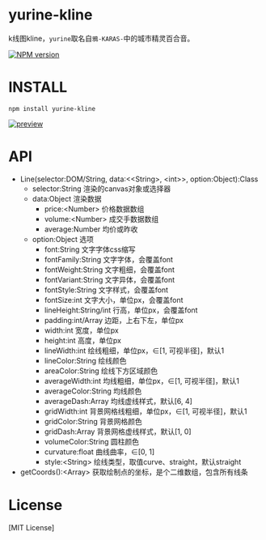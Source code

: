# yurine-kline

k线图kline，`yurine`取名自`鴉-KARAS-`中的城市精灵百合音。

[![NPM version](https://badge.fury.io/js/yurine-kline.png)](https://npmjs.org/package/yurine-kline)

# INSTALL
```
npm install yurine-kline
```

[![preview](https://raw.githubusercontent.com/yurine-graphics/kline/master/preview.png)](https://github.com/yurine-graphics/kline)

# API
 * Line(selector:DOM/String, data:\<\<String>, \<int>>, option:Object):Class
   * selector:String 渲染的canvas对象或选择器
   * data:Object 渲染数据
     - price:\<Number> 价格数据数组
     - volume:\<Number> 成交手数据数组
     - average:Number 均价或昨收
   * option:Object 选项
     - font:String 文字字体css缩写
     - fontFamily:String 文字字体，会覆盖font
     - fontWeight:String 文字粗细，会覆盖font
     - fontVariant:String 文字异体，会覆盖font
     - fontStyle:String 文字样式，会覆盖font
     - fontSize:int 文字大小，单位px，会覆盖font
     - lineHeight:String/int 行高，单位px，会覆盖font
     - padding:int/Array 边距，上右下左，单位px
     - width:int 宽度，单位px
     - height:int 高度，单位px
     - lineWidth:int 绘线粗细，单位px，∈\[1, 可视半径]，默认1
     - lineColor:String 绘线颜色
     - areaColor:String 绘线下方区域颜色
     - averageWidth:int 均线粗细，单位px，∈\[1, 可视半径]，默认1
     - averageColor:String 均线颜色
     - averageDash:Array<int> 均线虚线样式，默认\[6, 4]
     - gridWidth:int 背景网格线粗细，单位px，∈\[1, 可视半径]，默认1
     - gridColor:String 背景网格颜色
     - gridDash:Array<int> 背景网格虚线样式，默认\[1, 0]
     - volumeColor:String 圆柱颜色
     - curvature:float 曲线曲率，∈\[0, 1]
     - style:\<String> 绘线类型，取值curve、straight，默认straight
 * getCoords():\<Array> 获取绘制点的坐标，是个二维数组，包含所有线条

# License
[MIT License]
